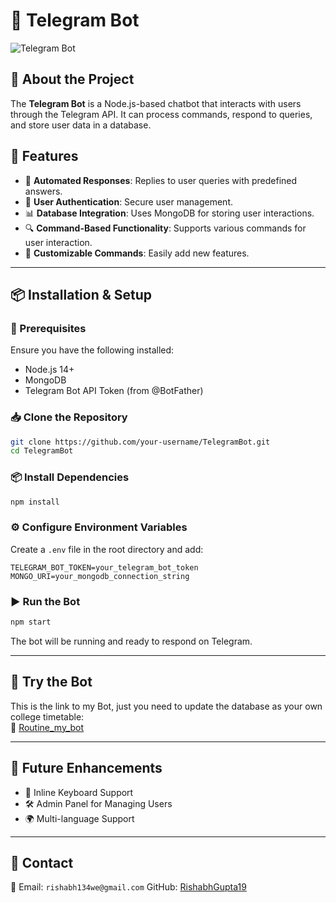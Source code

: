 # 🤖 Telegram Bot

![Telegram Bot](https://img.shields.io/badge/Telegram-Bot-blue)

## 🌟 About the Project
The **Telegram Bot** is a Node.js-based chatbot that interacts with users through the Telegram API. It can process commands, respond to queries, and store user data in a database.

## 🚀 Features
- 📝 **Automated Responses**: Replies to user queries with predefined answers.
- 🔑 **User Authentication**: Secure user management.
- 📊 **Database Integration**: Uses MongoDB for storing user interactions.
- 🔍 **Command-Based Functionality**: Supports various commands for user interaction.
- 🤖 **Customizable Commands**: Easily add new features.

---

## 📦 Installation & Setup

### 🔧 Prerequisites
Ensure you have the following installed:
- Node.js 14+
- MongoDB
- Telegram Bot API Token (from @BotFather)

### 📥 Clone the Repository
```sh
git clone https://github.com/your-username/TelegramBot.git
cd TelegramBot
```

### 📦 Install Dependencies
```sh
npm install
```

### ⚙️ Configure Environment Variables
Create a `.env` file in the root directory and add:
```env
TELEGRAM_BOT_TOKEN=your_telegram_bot_token
MONGO_URI=your_mongodb_connection_string
```

### ▶️ Run the Bot
```sh
npm start
```
The bot will be running and ready to respond on Telegram.

---

## 📎 Try the Bot
This is the link to my Bot, just you need to update the database as your own college timetable:  
🔗 [Routine_my_bot](https://t.me/Routine_my_bot)

---


## 🔮 Future Enhancements
- 📱 Inline Keyboard Support
- 🛠️ Admin Panel for Managing Users
- 🌍 Multi-language Support


---

## 📩 Contact
📧 Email: `rishabh134we@gmail.com`
GitHub: [RishabhGupta19](https://github.com/your-username)

